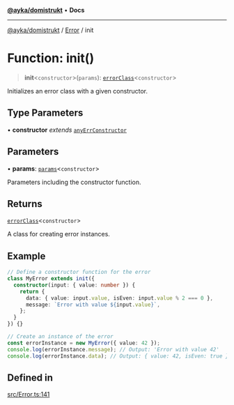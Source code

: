 [**@ayka/domistrukt**](../../../README.md) • **Docs**

***

[@ayka/domistrukt](../../../globals.md) / [Error](../README.md) / init

# Function: init()

> **init**\<`constructor`\>(`params`): [`errorClass`](../type-aliases/errorClass.md)\<`constructor`\>

Initializes an error class with a given constructor.

## Type Parameters

• **constructor** *extends* [`anyErrConstructor`](../type-aliases/anyErrConstructor.md)

## Parameters

• **params**: [`params`](../type-aliases/params.md)\<`constructor`\>

Parameters including the constructor function.

## Returns

[`errorClass`](../type-aliases/errorClass.md)\<`constructor`\>

A class for creating error instances.

## Example

```ts
// Define a constructor function for the error
class MyError extends init({
  constructor(input: { value: number }) {
    return {
      data: { value: input.value, isEven: input.value % 2 === 0 },
      message: `Error with value ${input.value}`,
    };
  }
}) {}

// Create an instance of the error
const errorInstance = new MyError({ value: 42 });
console.log(errorInstance.message); // Output: 'Error with value 42'
console.log(errorInstance.data); // Output: { value: 42, isEven: true }
```

## Defined in

[src/Error.ts:141](https://github.com/AndreyMork/domistrukt/blob/ee84aeb0d3ada132fc6b9944abd48429a367a44b/src/Error.ts#L141)
